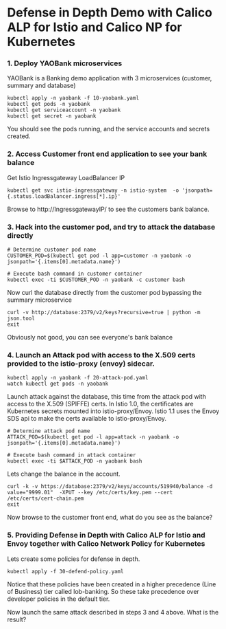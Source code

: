 
# Defense in Depth Demo with Calico ALP for Istio and Calico NP for Kubernetes

### 1. Deploy YAOBank microservices

YAOBank is a Banking demo application with 3 microservices (customer, summary and database)
```
kubectl apply -n yaobank -f 10-yaobank.yaml
kubectl get pods -n yaobank
kubectl get serviceaccount -n yaobank
kubectl get secret -n yaobank
```

You should see the pods running, and the service accounts and secrets created.


### 2. Access Customer front end application to see your bank balance

Get Istio Ingressgateway LoadBalancer IP
```
kubectl get svc istio-ingressgateway -n istio-system  -o 'jsonpath={.status.loadBalancer.ingress[*].ip}'
```

Browse to http://IngressgatewayIP/ to see the customers bank balance.

### 3. Hack into the customer pod, and try to attack the database directly

```
# Determine customer pod name
CUSTOMER_POD=$(kubectl get pod -l app=customer -n yaobank -o jsonpath='{.items[0].metadata.name}')

# Execute bash command in customer container
kubectl exec -ti $CUSTOMER_POD -n yaobank -c customer bash
```

Now curl the database directly from the customer pod bypassing the summary microservice
```
curl -v http://database:2379/v2/keys?recursive=true | python -m json.tool
exit
```

Obviously not good, you can see everyone's bank balance


### 4. Launch an Attack pod with access to the X.509 certs provided to the istio-proxy (envoy) sidecar.

```
kubectl apply -n yaobank -f 20-attack-pod.yaml
watch kubectl get pods -n yaobank
```

Launch attack against the database, this time from the attack pod with access to the X.509 (SPIFFE) certs.
In Istio 1.0, the certificates are Kubernetes secrets mounted into istio-proxy/Envoy. Istio 1.1 uses the Envoy
SDS api to make the certs available to istio-proxy/Envoy.
```
# Determine attack pod name
ATTACK_POD=$(kubectl get pod -l app=attack -n yaobank -o jsonpath='{.items[0].metadata.name}')

# Execute bash command in attack container
kubectl exec -ti $ATTACK_POD -n yaobank bash
```

Lets change the balance in the account.
```
curl -k -v https://database:2379/v2/keys/accounts/519940/balance -d value="9999.01"  -XPUT --key /etc/certs/key.pem --cert /etc/certs/cert-chain.pem
exit
```

Now browse to the customer front end, what do you see as the balance?


### 5. Providing Defense in Depth with Calico ALP for Istio and Envoy together with Calico Network Policy for Kubernetes

Lets create some policies for defense in depth.
```
kubectl apply -f 30-defend-policy.yaml
```

Notice that these policies have been created in a higher precedence (Line of Business) tier called lob-banking. So these take precedence over developer policies in the default tier.

Now launch the same attack described in steps 3 and 4 above. What is the result?

